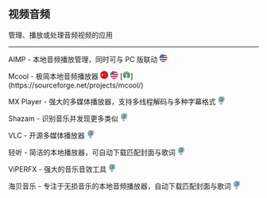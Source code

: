 ## 视频音频

管理、播放或处理音频视频的应用

---

AIMP - 本地音频播放管理，同时可与 PC 版联动 ![](../assets/united-states.png)

Mcool - 极简本地音频播放器 ![](../assets/china.png) ![](../assets/united-states.png) [![](../assets/open-source-icon.png "MIT@SourceForge: https://sourceforge.net/projects/mcool/")](https://sourceforge.net/projects/mcool/)

MX Player - 强大的多媒体播放器，支持多线程解码与多种字幕格式 ![](../assets/earth-globe.png)

Shazam - 识别音乐并发现更多类似 ![](../assets/earth-globe.png)

VLC - 开源多媒体播放器 ![](../assets/earth-globe.png)

轻听 - 简洁的本地播放器，可自动下载匹配封面与歌词 ![](../assets/earth-globe.png)

ViPERFX - 强大的音乐音效工具 ![](../assets/earth-globe.png)

海贝音乐 - 专注于无损音乐的本地音频播放器，自动下载匹配封面与歌词 ![](../assets/earth-globe.png)
